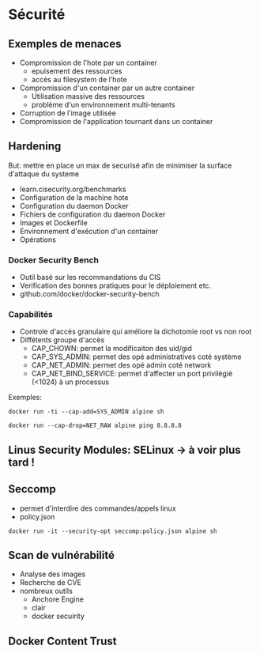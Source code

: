 # Sécurité

## Exemples de menaces 
* Compromission de l'hote par un container 
    * epuisement des ressources 
    * accès au filesystem de l'hote
* Compromission d'un container par un autre container 
    * Utilisation massive des ressources 
    * problème d'un environnement multi-tenants
* Corruption de l'image utilisée 
* Compromission de l'application tournant dans un container 


## Hardening 
But: mettre en place un max de securisé afin de minimiser la surface d'attaque du systeme 

* learn.cisecurity.org/benchmarks
* Configuration de la machine hote 
* Configuration du daemon Docker 
* Fichiers de configuration du daemon Docker 
* Images et Dockerfile
* Environnement d'exécution d'un container 
* Opérations

### Docker Security Bench
* Outil basé sur les recommandations du CIS 
* Verification des bonnes pratiques pour le déploiement etc.
* github.com/docker/docker-security-bench

### Capabilités
* Controle d'accès granulaire qui améliore la dichotomie root vs non root 
* Diffétents groupe d'accès
    * CAP_CHOWN: permet la modificaiton des uid/gid
    * CAP_SYS_ADMIN: permet des opé administratives coté système
    * CAP_NET_ADMIN: permet des opé admin coté network 
    * CAP_NET_BIND_SERVICE: permet d'affecter un port privilégié (<1024) à un processus

    
Exemples: 
```
docker run -ti --cap-add=SYS_ADMIN alpine sh
```

```
docker run --cap-drop=NET_RAW alpine ping 8.8.8.8
```

## Linus Security Modules: SELinux -> à voir plus tard ! 


## Seccomp
* permet d'interdire des commandes/appels linux 
* policy.json

```
docker run -it --security-opt seccomp:policy.json alpine sh
```

## Scan de vulnérabilité 
* Analyse des images
* Recherche de CVE 
* nombreux outils 
    * Anchore Engine 
    * clair 
    * docker secuirity

    
## Docker Content Trust 
